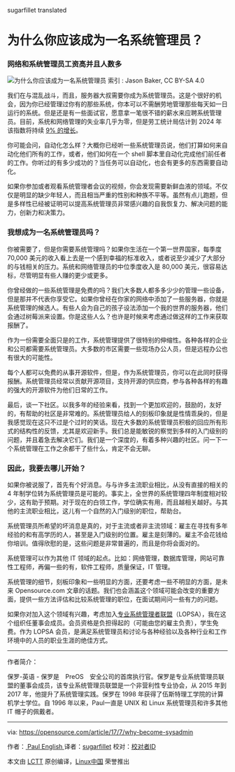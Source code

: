 sugarfillet translated

为什么你应该成为一名系统管理员？
============================================================


### 网络和系统管理员工资高并且人数多


![为什么你应该成为一名系统管理员](https://opensource.com/sites/default/files/styles/image-full-size/public/images/life/sysadmin_uncleserver.jpeg?itok=Tc9LAT7N "Why you should be a sysadmin")
索引 : Jason Baker, CC BY-SA 4.0


我们在与混乱战斗，而且，服务器大叔需要你成为系统管理员。这是个很好的机会，因为你已经管理过你有的那些系统，你本可以不需酬劳地管理那些每天如一日运行的系统。但是还是有一些面试官，愿意拿一笔很不错的薪水来应聘系统管理员。目前，系统和网络管理的失业率几乎为零，但是劳工统计局估计到 2024 年该指数将持续 [9% 的增长][3]。



你可能会问，自动化怎么样？大概你已经听一些系统管理员说，他们打算如何来自动化他们所有的工作，或者，他们如何在一个 shell 脚本里自动化完成他们前任者的工作。你听过的有多少成功的？当任务可以自动化，也会有更多的东西需要自动化。


如果你参加或者观看系统管理者会议的视频，你会发现需要新鲜血液的领域。不仅仅是明显的缺少年轻人，而且相当严重的性别和种族不平等。虽然有点儿跑题，但是多样性已经被证明可以提高系统管理员非常感兴趣的自我恢复力、解决问题的能力，创新力和决策力。


### 我想成为一名系统管理员吗？



你被需要了，但是你需要系统管理吗？如果你生活在一个第一世界国家，每季度 70,000 美元的收入看上去是一个感到幸福的标准收入，或者说至少减少了大部分的与钱相关的压力。系统和网络管理员的中位季度收入是 80,000 美元，很容易达标，尽管明显有些人赚的更少或更多。




你曾经做的一些系统管理是免费的吗？我们大多数人都多多少少的管理一些设备，但是那并不代表你享受它。如果你曾经在你家的网络中添加了一些服务器，你就是系统管理的候选人。有些人会为自己的孩子设法添加一个我的世界的服务器，他们会通过树莓派来设置。你是这些人么？也许是时候来考虑通过做这样的工作来获取报酬了。




作为一份需要全面只是的工作，系统管理提供了很特别的伸缩性。各种各样的企业和公司都需要系统管理员。大多数的市区需要一些现场办公人员，但是远程办公也有很大的可能性。



每个人都可以免费的从事开源软件，但是，作为系统管理员，你可以在此同时获得报酬。系统管理员经常以贡献开源项目，支持开源的供应商，参与各种各样的有趣的强大的开源软件为他们日常的工作。



最后，谈一下社区。以我多年的经验来看，找到一个更加欢迎的，鼓励的，友好的，有帮助的社区是非常难的。系统管理员给人的刻板印象就是性情乖戾的，但是我感觉现在这只不过是个过时的笑话。现在大多数的系统管理员积极的回应所有形式的结构性的反馈，尤其是欢迎新手。我们总是能敏锐的察觉到多样的入门级别的问题，并且着急去解决它们。我们是一个深度的，有着多种兴趣的社区。问一下一个系统管理在工作之余都干了些什么，肯定不会无聊。


### 因此，我要去哪儿开始？




如果你被说服了，首先有个好消息。与与许多主流职业相比，从没有直接的相关的 4 年制学位转为系统管理员是可能的。事实上，全世界的系统管理四年制度相对较少，这有助于预期。对于现在的白领工作，学位确实有用，而且越相关越好。与其他的主流职业相比，这儿有一个自然的入门级别的职位，帮助台。



系统管理员所希望的坏消息是真的，对于主流或者非主流领域：雇主在寻找有多年经验的和有高学历的人，甚至是入门级别的位置。雇主是刻薄的。雇主不会花钱给你培训。值得欣慰的是，这些问题是非常普遍的，而且是你将会面对的。


系统管理可以作为其他 IT 领域的起点。比如：网络管理，数据库管理，网站可靠性工程师，再偏一些的有，软件工程师，质量保证，IT 管理。

系统管理的细节，刻板印象和一些明显的方面，还要考虑一些不明显的方面，是未来 Opensource.com 文章的话题。我们也会涵盖这个领域可能会改变的重要方面，提供一些方法评估和比较系统管理的职位，在面试期间问一些有力的问题。

如果你对加入这个领域有兴趣，考虑加入[专业系统管理者联盟][4]（LOPSA），我在这个组织任董事会成员。会员资格是负担得起的（可能由您的雇主负责），学生免费。作为 LOPSA 会员，是满足系统管理员和讨论与各种经验以及各种行业和工作环境中的人员的职业生涯的绝佳方式。

--------------------------------------------------------------------------------

作者简介：


保罗-英语 - 保罗是　PreOS　安全公司的首席执行官。保罗是专业系统管理员联盟的董事会成员，该专业系统管理员联盟是一个非营利性专业协会，从 2015 年到 2017 年，他提升了系统管理实践。保罗在 1998 年获得了伍斯特理工学院的计算机学士学位。自 1996 年以来，Paul一直是 UNIX 和 Linux 系统管理员和许多其他 IT 帽子的佩戴者。

-------------------


via: https://opensource.com/article/17/7/why-become-sysadmin

作者：[ Paul English ][a]
译者：[sugarfillet](https://github.com/sugarfillet)
校对：[校对者ID](https://github.com/校对者ID)

本文由 [LCTT](https://github.com/LCTT/TranslateProject) 原创编译，[Linux中国](https://linux.cn/) 荣誉推出

[a]:https://opensource.com/users/penglish
[1]:https://opensource.com/article/17/7/why-become-sysadmin?rate=_WhJK6oklTBkiCcSP0hmPIxAiSrmlSbsDqrz3RTBx-4
[2]:https://opensource.com/user/157701/feed
[3]:https://www.bls.gov/ooh/Computer-and-Information-Technology/Network-and-computer-systems-administrators.htm#tab-1
[4]:https://lopsa.org/
[5]:https://opensource.com/users/penglish
[6]:https://opensource.com/users/penglish
[7]:https://opensource.com/article/17/7/why-become-sysadmin#comments
